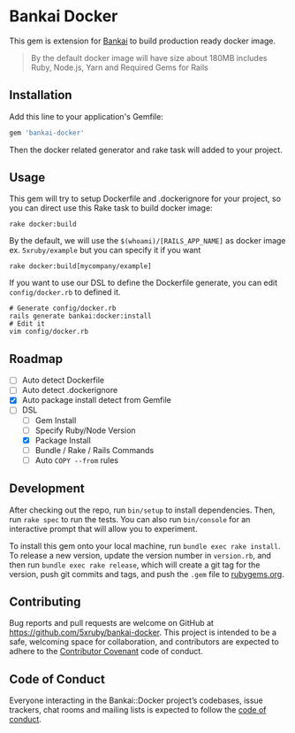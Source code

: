 Bankai Docker
===

This gem is extension for [Bankai](https://github.com/5xruby/bankai) to build production ready docker image.

> By the default docker image will have size about 180MB includes Ruby, Node.js, Yarn and Required Gems for Rails

## Installation

Add this line to your application's Gemfile:

```ruby
gem 'bankai-docker'
```

Then the docker related generator and rake task will added to your project.


## Usage

This gem will try to setup Dockerfile and .dockerignore for your project, so you can direct use this Rake task to build docker image:

```
rake docker:build
```

By the default, we will use the `$(whoami)/[RAILS_APP_NAME]` as docker image ex. `5xruby/example` but you can specify it if you want

```
rake docker:build[mycompany/example]
```

If you want to use our DSL to define the Dockerfile generate, you can edit `config/docker.rb` to defined it.

```
# Generate config/docker.rb
rails generate bankai:docker:install
# Edit it
vim config/docker.rb
```

## Roadmap

* [ ] Auto detect Dockerfile
* [ ] Auto detect .dockerignore
* [x] Auto package install detect from Gemfile
* [ ] DSL
  * [ ] Gem Install
  * [ ] Specify Ruby/Node Version
  * [x] Package Install
  * [ ] Bundle / Rake / Rails Commands
  * [ ] Auto `COPY --from` rules

## Development

After checking out the repo, run `bin/setup` to install dependencies. Then, run `rake spec` to run the tests. You can also run `bin/console` for an interactive prompt that will allow you to experiment.

To install this gem onto your local machine, run `bundle exec rake install`. To release a new version, update the version number in `version.rb`, and then run `bundle exec rake release`, which will create a git tag for the version, push git commits and tags, and push the `.gem` file to [rubygems.org](https://rubygems.org).

## Contributing

Bug reports and pull requests are welcome on GitHub at https://github.com/5xruby/bankai-docker. This project is intended to be a safe, welcoming space for collaboration, and contributors are expected to adhere to the [Contributor Covenant](http://contributor-covenant.org) code of conduct.

## Code of Conduct

Everyone interacting in the Bankai::Docker project’s codebases, issue trackers, chat rooms and mailing lists is expected to follow the [code of conduct](https://github.com/5xruby/bankai-docker/blob/master/CODE_OF_CONDUCT.md).
